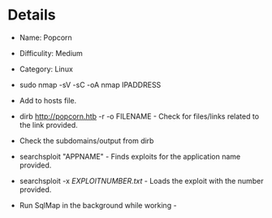 # Details
* Name: Popcorn
* Difficulity: Medium
* Category: Linux

* sudo nmap -sV -sC -oA nmap IPADDRESS
* Add to hosts file.
* dirb http://popcorn.htb -r -o FILENAME - Check for files/links related to the link provided.
* Check the subdomains/output from dirb 
* searchsploit "APPNAME" - Finds exploits for the application name provided.
* searchsploit -x *EXPLOITNUMBER.txt* - Loads the exploit with the number provided.
* Run SqlMap in the background while working - 
